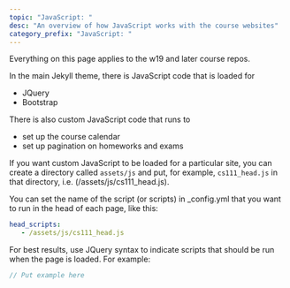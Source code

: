 ```yaml
---
topic: "JavaScript: "
desc: "An overview of how JavaScript works with the course websites"
category_prefix: "JavaScript: "
---
```


Everything on this page applies to the w19 and later course repos.

In the main Jekyll theme, there is JavaScript code that is loaded for
* JQuery
* Bootstrap

There is also custom JavaScript code that runs to 
* set up the course calendar
* set up pagination on homeworks and exams

If you want custom JavaScript to be loaded for a particular site, you can create a directory called
`assets/js` and put, for example, `cs111_head.js` in that directory, i.e. (/assets/js/cs111_head.js).

You can set the name of the script (or scripts) in _config.yml that you want to run in the head of each page, like this:

```yml
head_scripts: 
   - /assets/js/cs111_head.js
```

For best results, use JQuery syntax to indicate scripts that should be run when the page is loaded.  For example:

```javascript
// Put example here
```
